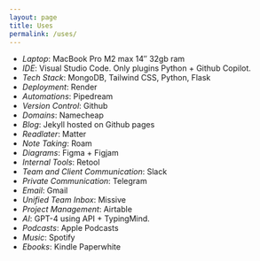```yaml
---
layout: page
title: Uses
permalink: /uses/
---
```



* *Laptop*: MacBook Pro M2 max 14″ 32gb ram
* *IDE*: Visual Studio Code. Only plugins Python + Github Copilot.
* *Tech Stack*: MongoDB, Tailwind CSS, Python, Flask
* *Deployment*: Render
* *Automations*: Pipedream
* *Version Control*: Github
* *Domains*: Namecheap
* *Blog*: Jekyll hosted on Github pages
* *Readlater*: Matter
* *Note Taking*: Roam
* *Diagrams*: Figma + Figjam
* *Internal Tools*: Retool
* *Team and Client Communication*: Slack
* *Private Communication*: Telegram
* *Email*: Gmail
* *Unified Team Inbox*: Missive
* *Project Management*: Airtable
* *AI*: GPT-4 using API + TypingMind.
* *Podcasts*: Apple Podcasts
* *Music*: Spotify
* *Ebooks*: Kindle Paperwhite